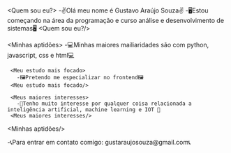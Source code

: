 <Quem sou eu?>
  -✌Olá meu nome é Gustavo Araújo Souza✌
  -🖥Estou começando na área da programação e curso análise e desenvolvimento de sistemas🖥
<Quem sou eu?/>

<Minhas aptidões>
 -💻Minhas maiores mailiaridades são com python, javascript, css e html💻
 
     <Meu estudo mais focado>
       -🖼Pretendo me especializar no frontend🖼
     <Meu estudo mais focado/>
     
     <Meus maiores interesses>
       -🤖Tenho muito interesse por qualquer coisa relacionada a inteligência artificial, machine learning e IOT 🤖
     <Meus maiores interesses/>
<Minhas aptidões/>

<Meus contatos>
  -📞Para entrar em contato comigo: gustaraujosouza@gmail.com📞
<Meus contatos/>
